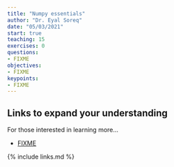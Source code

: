 ```yaml
---
title: "Numpy essentials"
author: "Dr. Eyal Soreq" 
date: "05/03/2021"
start: true
teaching: 15
exercises: 0
questions:
- FIXME
objectives:
- FIXME
keypoints:
- FIXME
---
```



## Links to expand your understanding 

For those interested in learning more...

- [FIXME](https://learn.datacamp.com/courses/conda-essentials)

{% include links.md %}